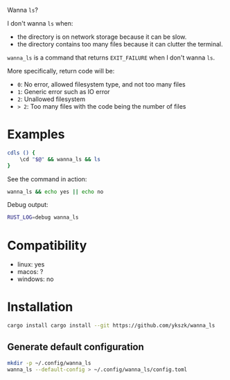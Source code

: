 Wanna `ls`?

I don't wanna `ls` when:

- the directory is on network storage because it can be slow.
- the directory contains too many files because it can clutter the terminal.

`wanna_ls` is a command that returns `EXIT_FAILURE` when I don't wanna `ls`.

More specifically, return code will be:
- `0`: No error, allowed filesystem type, and not too many files
- `1`: Generic error such as IO error
- `2`: Unallowed filesystem
- `> 2`: Too many files with the code being the number of files

# Examples
```bash
cdls () {
    \cd "$@" && wanna_ls && ls
}
```

See the command in action:
```bash
wanna_ls && echo yes || echo no
```

Debug output:
```bash
RUST_LOG=debug wanna_ls
```

# Compatibility
- linux: yes
- macos: ?
- windows: no

# Installation
```bash
cargo install cargo install --git https://github.com/ykszk/wanna_ls
```

## Generate default configuration
```bash
mkdir -p ~/.config/wanna_ls
wanna_ls --default-config > ~/.config/wanna_ls/config.toml
```
